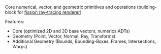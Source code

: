 Core numerical, vector, and geometric primitives and operations (building-block for [fission ray-tracing renderer](https://github.com/sshashank124/fission))

Features:
- Core (optimized 2D and 3D base vectors, numerics ADTs)
- Geometry (Point, Vector, Normal, Ray, Transforms)
- Additional Geometry (Bounds, Bounding-Boxes, Frames, Intersections, Warps)
